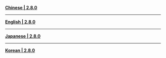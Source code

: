**[Chinese | 2.8.0](https://autopatchhk.yuanshen.com/client_app/download/pc_zip/20220625012443_r2qBGYstD0u3Q9xK/Audio_Chinese_2.8.0.zip)**

---

**[English | 2.8.0](https://autopatchhk.yuanshen.com/client_app/download/pc_zip/20220625012443_r2qBGYstD0u3Q9xK/Audio_English(US)_2.8.0.zip)**

---

**[Japanese | 2.8.0](https://autopatchhk.yuanshen.com/client_app/download/pc_zip/20220625012443_r2qBGYstD0u3Q9xK/Audio_Japanese_2.8.0.zip)**

---

**[Korean | 2.8.0](https://autopatchhk.yuanshen.com/client_app/download/pc_zip/20220625012443_r2qBGYstD0u3Q9xK/Audio_Korean_2.8.0.zip)**
